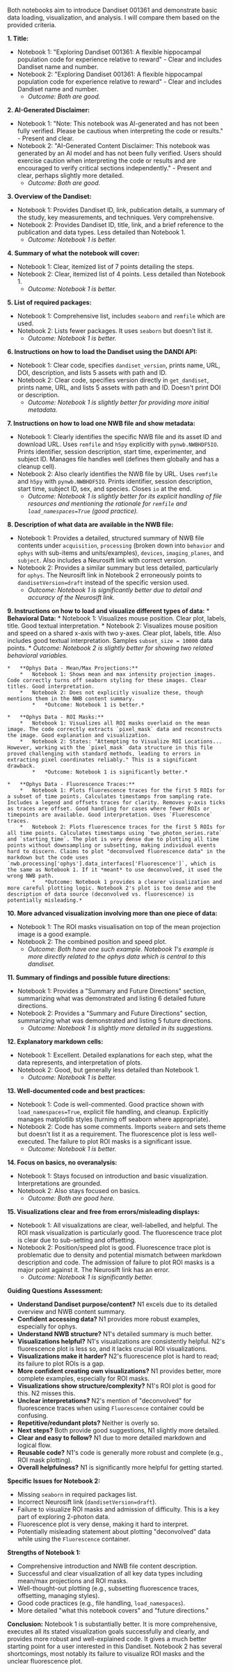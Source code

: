 Both notebooks aim to introduce Dandiset 001361 and demonstrate basic data loading, visualization, and analysis. I will compare them based on the provided criteria.

**1. Title:**
*   Notebook 1: "Exploring Dandiset 001361: A flexible hippocampal population code for experience relative to reward" - Clear and includes Dandiset name and number.
*   Notebook 2: "Exploring Dandiset 001361: A flexible hippocampal population code for experience relative to reward" - Clear and includes Dandiset name and number.
    *   *Outcome: Both are good.*

**2. AI-Generated Disclaimer:**
*   Notebook 1: "Note: This notebook was AI-generated and has not been fully verified. Please be cautious when interpreting the code or results." - Present and clear.
*   Notebook 2: "AI-Generated Content Disclaimer: This notebook was generated by an AI model and has not been fully verified. Users should exercise caution when interpreting the code or results and are encouraged to verify critical sections independently." - Present and clear, perhaps slightly more detailed.
    *   *Outcome: Both are good.*

**3. Overview of the Dandiset:**
*   Notebook 1: Provides Dandiset ID, link, publication details, a summary of the study, key measurements, and techniques. Very comprehensive.
*   Notebook 2: Provides Dandiset ID, title, link, and a brief reference to the publication and data types. Less detailed than Notebook 1.
    *   *Outcome: Notebook 1 is better.*

**4. Summary of what the notebook will cover:**
*   Notebook 1: Clear, itemized list of 7 points detailing the steps.
*   Notebook 2: Clear, itemized list of 4 points. Less detailed than Notebook 1.
    *   *Outcome: Notebook 1 is better.*

**5. List of required packages:**
*   Notebook 1: Comprehensive list, includes `seaborn` and `remfile` which are used.
*   Notebook 2: Lists fewer packages. It uses `seaborn` but doesn't list it.
    *   *Outcome: Notebook 1 is better.*

**6. Instructions on how to load the Dandiset using the DANDI API:**
*   Notebook 1: Clear code, specifies `dandiset_version`, prints name, URL, DOI, description, and lists 5 assets with path and ID.
*   Notebook 2: Clear code, specifies version directly in `get_dandiset`, prints name, URL, and lists 5 assets with path and ID. Doesn't print DOI or description.
    *   *Outcome: Notebook 1 is slightly better for providing more initial metadata.*

**7. Instructions on how to load one NWB file and show metadata:**
*   Notebook 1: Clearly identifies the specific NWB file and its asset ID and download URL. Uses `remfile` and `h5py` explicitly with `pynwb.NWBHDF5IO`. Prints identifier, session description, start time, experimenter, and subject ID. Manages file handles well (defines them globally and has a cleanup cell).
*   Notebook 2: Also clearly identifies the NWB file by URL. Uses `remfile` and `h5py` with `pynwb.NWBHDF5IO`. Prints identifier, session description, start time, subject ID, sex, and species. Closes `io` at the end.
    *   *Outcome: Notebook 1 is slightly better for its explicit handling of file resources and mentioning the rationale for `remfile` and `load_namespaces=True` (good practice).*

**8. Description of what data are available in the NWB file:**
*   Notebook 1: Provides a detailed, structured summary of NWB file contents under `acquisition`, `processing` (broken down into `behavior` and `ophys` with sub-items and units/examples), `devices`, `imaging_planes`, and `subject`. Also includes a Neurosift link with correct version.
*   Notebook 2: Provides a similar summary but less detailed, particularly for `ophys`. The Neurosift link in Notebook 2 erroneously points to `dandisetVersion=draft` instead of the specific version used.
    *   *Outcome: Notebook 1 is significantly better due to detail and accuracy of the Neurosift link.*

**9. Instructions on how to load and visualize different types of data:**
    *   **Behavioral Data:**
        *   Notebook 1: Visualizes mouse position. Clear plot, labels, title. Good textual interpretation.
        *   Notebook 2: Visualizes mouse position and speed on a shared x-axis with two y-axes. Clear plot, labels, title. Also includes good textual interpretation. Samples `subset_size = 10000` data points.
            *   *Outcome: Notebook 2 is slightly better for showing two related behavioral variables.*

    *   **Ophys Data - Mean/Max Projections:**
        *   Notebook 1: Shows mean and max intensity projection images. Code correctly turns off seaborn styling for these images. Clear titles. Good interpretation.
        *   Notebook 2: Does not explicitly visualize these, though mentions them in the NWB content summary.
            *   *Outcome: Notebook 1 is better.*

    *   **Ophys Data - ROI Masks:**
        *   Notebook 1: Visualizes all ROI masks overlaid on the mean image. The code correctly extracts `pixel_mask` data and reconstructs the image. Good explanation and visualization.
        *   Notebook 2: States: "Attempting to Visualize ROI Locations... However, working with the `pixel_mask` data structure in this file proved challenging with standard methods, leading to errors in extracting pixel coordinates reliably." This is a significant drawback.
            *   *Outcome: Notebook 1 is significantly better.*

    *   **Ophys Data - Fluorescence Traces:**
        *   Notebook 1: Plots fluorescence traces for the first 5 ROIs for a subset of time points. Calculates timestamps from sampling rate. Includes a legend and offsets traces for clarity. Removes y-axis ticks as traces are offset. Good handling for cases where fewer ROIs or timepoints are available. Good interpretation. Uses `Fluorescence` traces.
        *   Notebook 2: Plots fluorescence traces for the first 5 ROIs for all time points. Calculates timestamps using `two_photon_series.rate` and `starting_time`. The plot is very dense due to plotting all time points without downsampling or subsetting, making individual events hard to discern. Claims to plot "deconvolved fluorescence data" in the markdown but the code uses `nwb.processing['ophys'].data_interfaces['Fluorescence']`, which is the same as Notebook 1. If it *meant* to use deconvolved, it used the wrong NWB path.
            *   *Outcome: Notebook 1 provides a clearer visualization and more careful plotting logic. Notebook 2's plot is too dense and the description of data source (deconvolved vs. fluorescence) is potentially misleading.*

**10. More advanced visualization involving more than one piece of data:**
*   Notebook 1: The ROI masks visualisation on top of the mean projection image is a good example.
*   Notebook 2: The combined position and speed plot.
    *   *Outcome: Both have one such example. Notebook 1's example is more directly related to the ophys data which is central to this dandiset.*

**11. Summary of findings and possible future directions:**
*   Notebook 1: Provides a "Summary and Future Directions" section, summarizing what was demonstrated and listing 6 detailed future directions.
*   Notebook 2: Provides a "Summary and Future Directions" section, summarizing what was demonstrated and listing 5 future directions.
    *   *Outcome: Notebook 1 is slightly more detailed in its suggestions.*

**12. Explanatory markdown cells:**
*   Notebook 1: Excellent. Detailed explanations for each step, what the data represents, and interpretation of plots.
*   Notebook 2: Good, but generally less detailed than Notebook 1.
    *   *Outcome: Notebook 1 is better.*

**13. Well-documented code and best practices:**
*   Notebook 1: Code is well-commented. Good practice shown with `load_namespaces=True`, explicit file handling, and cleanup. Explicitly manages matplotlib styles (turning off seaborn where appropriate).
*   Notebook 2: Code has some comments. Imports `seaborn` and sets theme but doesn't list it as a requirement. The fluorescence plot is less well-executed. The failure to plot ROI masks is a significant issue.
    *   *Outcome: Notebook 1 is better.*

**14. Focus on basics, no overanalysis:**
*   Notebook 1: Stays focused on introduction and basic visualization. Interpretations are grounded.
*   Notebook 2: Also stays focused on basics.
    *   *Outcome: Both are good here.*

**15. Visualizations clear and free from errors/misleading displays:**
*   Notebook 1: All visualizations are clear, well-labelled, and helpful. The ROI mask visualization is particularly good. The fluorescence trace plot is clear due to sub-setting and offsetting.
*   Notebook 2: Position/speed plot is good. Fluorescence trace plot is problematic due to density and potential mismatch between markdown description and code. The admission of failure to plot ROI masks is a major point against it. The Neurosift link has an error.
    *   *Outcome: Notebook 1 is significantly better.*

**Guiding Questions Assessment:**

*   **Understand Dandiset purpose/content?** N1 excels due to its detailed overview and NWB content summary.
*   **Confident accessing data?** N1 provides more robust examples, especially for ophys.
*   **Understand NWB structure?** N1's detailed summary is much better.
*   **Visualizations helpful?** N1's visualizations are consistently helpful. N2's fluorescence plot is less so, and it lacks crucial ROI visualizations.
*   **Visualizations make it harder?** N2's fluorescence plot is hard to read; its failure to plot ROIs is a gap.
*   **More confident creating own visualizations?** N1 provides better, more complete examples, especially for ROI masks.
*   **Visualizations show structure/complexity?** N1's ROI plot is good for this. N2 misses this.
*   **Unclear interpretations?** N2's mention of "deconvolved" for fluorescence traces when using `Fluorescence` container could be confusing.
*   **Repetitive/redundant plots?** Neither is overly so.
*   **Next steps?** Both provide good suggestions, N1 slightly more detailed.
*   **Clear and easy to follow?** N1 due to more detailed markdown and logical flow.
*   **Reusable code?** N1's code is generally more robust and complete (e.g., ROI mask plotting).
*   **Overall helpfulness?** N1 is significantly more helpful for getting started.

**Specific Issues for Notebook 2:**
*   Missing `seaborn` in required packages list.
*   Incorrect Neurosift link (`dandisetVersion=draft`).
*   Failure to visualize ROI masks and admission of difficulty. This is a key part of exploring 2-photon data.
*   Fluorescence plot is very dense, making it hard to interpret.
*   Potentially misleading statement about plotting "deconvolved" data while using the `Fluorescence` container.

**Strengths of Notebook 1:**
*   Comprehensive introduction and NWB file content description.
*   Successful and clear visualization of all key data types including mean/max projections and ROI masks.
*   Well-thought-out plotting (e.g., subsetting fluorescence traces, offsetting, managing styles).
*   Good code practices (e.g., file handling, `load_namespaces`).
*   More detailed "what this notebook covers" and "future directions."

**Conclusion:**
Notebook 1 is substantially better. It is more comprehensive, executes all its stated visualization goals successfully and clearly, and provides more robust and well-explained code. It gives a much better starting point for a user interested in this Dandiset. Notebook 2 has several shortcomings, most notably its failure to visualize ROI masks and the unclear fluorescence plot.